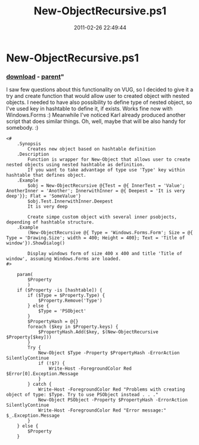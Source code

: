 ﻿---
pid:            2527
parent:         2523
children:       
poster:         Shortcut
title:          New-ObjectRecursive.ps1
date:           2011-02-26 22:49:44
format:         posh
---

# New-ObjectRecursive.ps1

### [download](2527.ps1) - [parent](2523.md)"

I saw few questions about this functionality on VUG, so I decided to give it a try and create function that would allow user to created object with nested objects. I needed to have also possibility to define type of nested object, so I've used key in hashtable to define it, if exists. Works fine now with Windows.Forms :) Meanwhile I've noticed Karl already produced another script that does similar things. Oh, well, maybe that will be also handy for somebody. :)

```posh
<#
    .Synopsis
        Creates new object based on hashtable definition
    .Description
        Function is wrapper for New-Object that allows user to create nested objects using nested hashtable as definition.
        If you want to take advantage of type use 'Type' key within hashtable that defines object.
    .Example
        $obj = New-ObjectRecursive @{Test = @{ InnerTest = 'Value'; AnotherInner = 'Another'; InnerwithInner = @{ Deepest = 'It is very deep'}}; Flat = 'SomeValue'}
        $obj.Test.InnerwithInner.Deepest
        It is very deep
        
        Create simpe custom object with several inner psobjects, depending of hashtable structure.
    .Example
        (New-ObjectRecursive @{ Type = 'Windows.Forms.Form'; Size = @{ Type = 'Drawing.Size'; width = 400; Height = 400}; Text = 'Title of window'}).ShowDialog()
        
        Display windows form of size 400 x 400 and title 'Title of window', assuming Windows.Forms are loaded.
#>

    param(
        $Property
        )
    if ($Property -is [hashtable]) {
        if ($Type = $Property.Type) {
            $Property.Remove('Type')
        } else {
            $Type = 'PSObject'
        }
        $PropertyHash = @{}
        foreach ($key in $Property.keys) {
            $PropertyHash.Add($key, $(New-ObjectRecursive $Property[$key]))
        }
        Try {
            New-Object $Type -Property $PropertyHash -ErrorAction SilentlyContinue
            if (!$?) {
                Write-Host -ForegroundColor Red $Error[0].Exception.Message
            }   
        } catch {
            Write-Host -ForegroundColor Red "Problems with creating object of type: $Type. Try to use PSObject instead . . ."
            New-Object PSObject -Property $PropertyHash -ErrorAction SilentlyContinue
            Write-Host -ForegroundColor Red "Error message:" $_.Exception.Message
        }
    } else {
        $Property
    }
```
